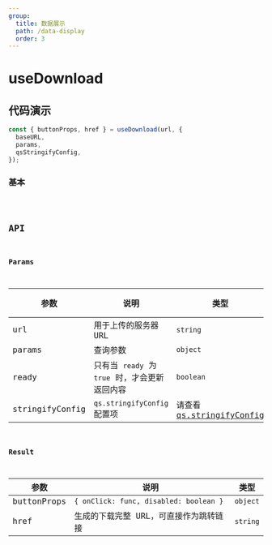 ```yaml
---
group:
  title: 数据展示
  path: /data-display
  order: 3
---
```


# useDownload

## 代码演示

```js
const { buttonProps, href } = useDownload(url, {
  baseURL,
  params,
  qsStringifyConfig,
});
```

### 基本

<code src="./demo/index.jsx" />

## API

### Params

| 参数            | 说明                                          | 类型                                                          | 默认值 |
| --------------- | --------------------------------------------- | ------------------------------------------------------------- | ------ |
| url             | 用于上传的服务器 URL                          | `string`                                                      | -      |
| params          | 查询参数                                      | `object`                                                      | -      |
| ready           | 只有当 `ready` 为 `true` 时，才会更新返回内容 | `boolean`                                                     | `true` |
| stringifyConfig | `qs.stringifyConfig` 配置项                   | 请查看 [qs.stringifyConfig](https://www.npmjs.com/package/qs) | 略     |

### Result

| 参数        | 说明                                   | 类型     |
| ----------- | -------------------------------------- | -------- |
| buttonProps | `{ onClick: func, disabled: boolean }` | `object` |
| href        | 生成的下载完整 URL，可直接作为跳转链接 | `string` |
